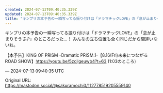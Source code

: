```yaml
---
created: 2024-07-13T09:40:35.339Z
updated: 2024-07-13T09:40:35.339Z
title: "キンプリの本予告の一瞬写ってる振り付けは「ドラマチックLOVE」の「息が止まりそ[...]"
---
```


<p>キンプリの本予告の一瞬写ってる振り付けは「ドラマチックLOVE」の「息が止まりそうさ♪」のところだった…！ みんなの立ち位置も全く同じだから間違いないね。</p><p>【本予告】KING OF PRISM -Dramatic PRISM.1-【8.16(Fri)未来につながるROAD SHOW】<a href="https://youtu.be/5zcjlgeuwb4?t=63" target="_blank" rel="nofollow noopener" translate="no"><span class="invisible">https://</span><span class="">youtu.be/5zcjlgeuwb4?t=63</span><span class="invisible"></span></a> (1:03のところ)</p>

&mdash; 2024-07-13 09:40:35 UTC

Original URL: https://mastodon.social/@sakuramochi0/112778519205559140
